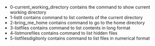 - 0-current_working_directory contains the command to show current working directory
- 1-listit contains command to list contents of the current directory
- 2-bring_me_home contains command to go to the home directory
- 3-listfiles contains command to list contents in long format
- 4-listmorefiles contains command to list hidden files
- 5-listfilesdigitonly contains command to list files in numerical format
